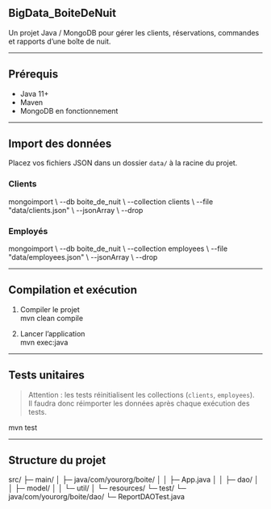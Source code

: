 ## BigData_BoiteDeNuit

Un projet Java / MongoDB pour gérer les clients, réservations, commandes et rapports d’une boîte de nuit.

---

## Prérequis

- Java 11+  
- Maven  
- MongoDB en fonctionnement  

---

## Import des données

Placez vos fichiers JSON dans un dossier `data/` à la racine du projet.

### Clients

mongoimport \\
  --db boite_de_nuit \\
  --collection clients \\
  --file "data/clients.json" \\
  --jsonArray \\
  --drop

### Employés

mongoimport \\
  --db boite_de_nuit \\
  --collection employees \\
  --file "data/employees.json" \\
  --jsonArray \\
  --drop

---

## Compilation et exécution

1. Compiler le projet  
   mvn clean compile

2. Lancer l’application  
   mvn exec:java

---

## Tests unitaires

> Attention : les tests réinitialisent les collections (`clients`, `employees`).  
> Il faudra donc réimporter les données après chaque exécution des tests.

mvn test

---

## Structure du projet

src/
├─ main/
│ ├─ java/com/yourorg/boite/
│ │ ├─ App.java
│ │ ├─ dao/
│ │ ├─ model/
│ │ └─ util/
│ └─ resources/
└─ test/
└─ java/com/yourorg/boite/dao/
└─ ReportDAOTest.java
